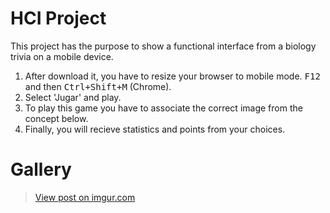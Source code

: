 # HCI Project

This project has the purpose to show a functional interface from a biology trivia on a mobile device.

1. After download it, you have to resize your browser to mobile mode. <kbd>F12</kbd> and then <kbd>Ctrl+Shift+M</kbd> (Chrome).
2. Select 'Jugar' and play.
3. To play this game you have to associate the correct image from the concept below.
4. Finally, you will recieve statistics and points from your choices.

# Gallery

<blockquote class="imgur-embed-pub" lang="en" data-id="Svv5QC8"><a href="//imgur.com/Svv5QC8">View post on imgur.com</a></blockquote><script async src="//s.imgur.com/min/embed.js" charset="utf-8"></script>